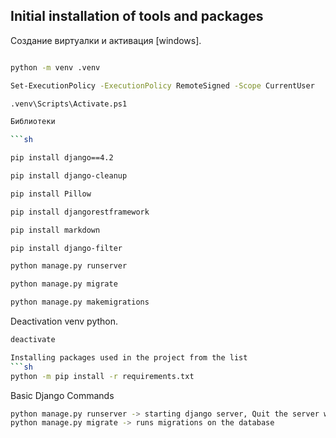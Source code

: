 ## Initial installation of tools and packages
Создание виртуалки и активация [windows].

```sh

python -m venv .venv

Set-ExecutionPolicy -ExecutionPolicy RemoteSigned -Scope CurrentUser

.venv\Scripts\Activate.ps1

Библиотеки

```sh

pip install django==4.2

pip install django-cleanup

pip install Pillow

pip install djangorestframework

pip install markdown

pip install django-filter

python manage.py runserver 

python manage.py migrate

python manage.py makemigrations
```

Deactivation venv python.

```sh
deactivate

Installing packages used in the project from the list
```sh
python -m pip install -r requirements.txt
```
Basic Django Commands
```sh
python manage.py runserver -> starting django server, Quit the server with CTRL-BREAK
python manage.py migrate -> runs migrations on the database
```